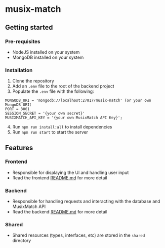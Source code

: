 # musix-match
## Getting started
### Pre-requisites
- NodeJS installed on your system
- MongoDB installed on your system
 
### Installation
1. Clone the repository
2. Add an `.env` file to the root of the backend project
3. Populate the `.env` file with the following:
```
MONGODB_URI = 'mongodb://localhost:27017/musix-match' (or your own MongoDB URI)
PORT = 3001
SESSION_SECRET = '{your own secret}'
MUSIXMATCH_API_KEY = '{your own MusixMatch API Key}';
```
4. Run `npm run install:all` to install dependencies
5. Run `npm run start` to start the server

[//]: # (todo: not working)
[//]: # (6. Run `npm run test` to run tests)

## Features
### Frontend
- Responsible for displaying the UI and handling user input
- Read the frontend [README.md](./frontend/README.md) for more detail
### Backend
- Responsible for handling requests and interacting with the database and MusixMatch API
- Read the backend [README.md](./backend/README.md) for more detail
### Shared
- Shared resources (types, interfaces, etc) are stored in the `shared` directory